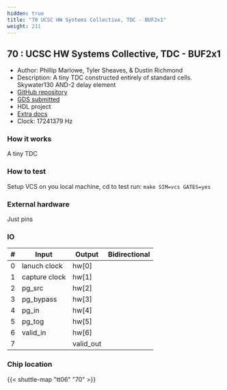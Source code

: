 ```yaml
---
hidden: true
title: "70 UCSC HW Systems Collective, TDC - BUF2x1"
weight: 211
---
```


## 70 : UCSC HW Systems Collective, TDC - BUF2x1

* Author: Phillip Marlowe, Tyler Sheaves, & Dustin Richmond
* Description: A tiny TDC constructed entirely of standard cells. Skywater130 AND-2 delay element
* [GitHub repository](https://github.com/phillipmmarlowe/tt06_hsc_tdc_buf_delay)
* [GDS submitted](https://github.com/phillipmmarlowe/tt06_hsc_tdc_buf_delay/actions/runs/8758143688)
* HDL project
* [Extra docs](None)
* Clock: 17241379 Hz

<!---

This file is used to generate your project datasheet. Please fill in the information below and delete any unused
sections.

You can also include images in this folder and reference them in the markdown. Each image must be less than
512 kb in size, and the combined size of all images must be less than 1 MB.
-->


### How it works

A tiny TDC

### How to test

Setup VCS on you local machine, cd to test run:
`make SIM=vcs GATES=yes`

### External hardware

Just pins


### IO

| # | Input          | Output         | Bidirectional   |
| - | -------------- | -------------- | --------------- |
| 0 | lanuch clock | hw[0] |  |
| 1 | capture clock | hw[1] |  |
| 2 | pg_src | hw[2] |  |
| 3 | pg_bypass | hw[3] |  |
| 4 | pg_in | hw[4] |  |
| 5 | pg_tog | hw[5] |  |
| 6 | valid_in | hw[6] |  |
| 7 |  | valid_out |  |

### Chip location

{{< shuttle-map "tt06" "70" >}}
